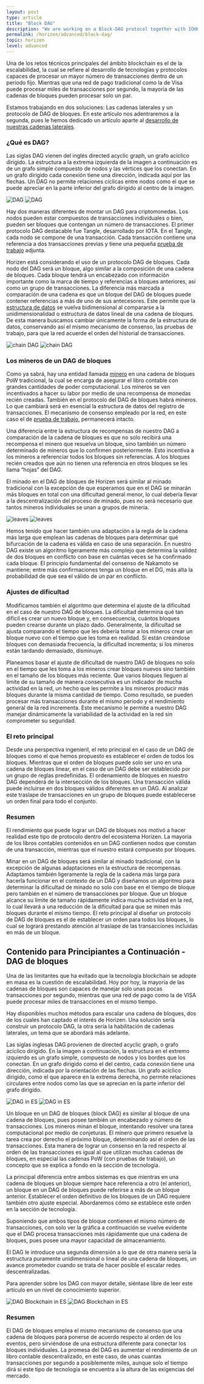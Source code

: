 ```yaml
---
layout: post
type: article
title: "Block DAG"
description: "We are working on a Block-DAG protocol together with IOHK. We explain what a DAG is and why it is interesting to us."
permalink: /horizen/advanced/block-dag/
topic: horizen
level: advanced
---
```


Una de los retos técnicos principales del ámbito blockchain es el de la escalabilidad, la cual se refiere al desarrollo de tecnologías y protocolos capaces de procesar un mayor número de transacciones dentro de un periodo fijo. Mientras que una red de pago tradicional como la de Visa puede procesar miles de transacciones por segundo, la mayoría de las cadenas de bloques pueden procesar solo un par.

Estamos trabajando en dos soluciones: Las cadenas laterales y un protocolo de DAG de bloques. En este artículo nos adentraremos a la segunda, pues le hemos dedicado un artículo aparte al [desarrollo de nuestras cadenas laterales](https://academy.horizen.io/es/horizen/advanced/sidechains/).

### ¿Qué es DAG?

Las siglas DAG vienen del inglés directed acyclic graph, un grafo acíclico dirigido. La estructura a la extrema izquierda de la imagen a continuación es de un grafo simple compuesto de nodos y las vértices que los conectan. En un grafo dirigido cada conexión tiene una dirección, indicada aquí por las flechas. Un DAG no permite relaciones cíclicas entre nodos como el que se puede apreciar en la parte inferior del grafo dirigido al centro de la imagen.

![DAG](/assets/post_files/horizen/advanced/block-dag/ES_dag_D.jpg)
![DAG](/assets/post_files/horizen/advanced/block-dag/ES_dag_M.jpg)

Hay dos maneras diferentes de montar un DAG para criptomonedas. Los nodos pueden estar compuestos de transacciones individuales o bien, pueden ser bloques que contengan un número de transacciones. El primer protocolo DAG destacable fue Tangle, desarrollado por IOTA. En el Tangle, cada nodo se compone de una transacción. Cada transacción contiene una referencia a dos transacciones previas y tiene una pequeña [prueba de trabajo](https://academy.horizen.io/es/technology/advanced/consensus-mechanisms/) adjunta.

Horizen está considerando el uso de un protocolo DAG de bloques. Cada nodo del DAG será un bloque, algo similar a la composición de una cadena de bloques. Cada bloque tendrá un encabezado con información importante como la marca de tiempo y referencias a bloques anteriores, así como un grupo de transacciones. La diferencia más marcada a comparación de una cadena es que un bloque del DAG de bloques puede contener referencias a más de uno de sus antecesores. Este permite que la [estructura de datos](https://academy.horizen.io/es/technology/advanced/blockchain-as-a-data-structure/) se vuelva bidimensional al compararse a la unidimensionalidad o estructura de datos lineal de una cadena de bloques. De esta manera buscamos cambiar únicamente la forma de la estructura de datos, conservando así el mismo mecanismo de consenso, las pruebas de trabajo, para que la red acuerde el orden del historial de transacciones.

![chain DAG](/assets/post_files/horizen/advanced/block-dag/chain_dag_D.jpg)
![chain DAG](/assets/post_files/horizen/advanced/block-dag/chain_dag_M.jpg)

### Los mineros de un DAG de bloques

Como ya sabrá, hay una entidad llamada [minero](https://academy.horizen.io/es/technology/advanced/mining/) en una cadena de bloques PoW tradicional, la cual se encarga de asegurar el libro contable con grandes cantidades de poder computacional. Los mineros se ven incentivados a hacer su labor por medio de una recompensa de monedas recién creadas. También en el protocolo del DAG de bloques habrá mineros. Lo que cambiará será en esencial la estructura de datos del registro de transacciones. El mecanismo de consenso empleado por la red, en este caso el de [prueba de trabajo](https://academy.horizen.io/es/technology/advanced/consensus-mechanisms/), permanecerá intacto.

Una diferencia entre la estructura de recompensas de nuestro DAG a comparación de la cadena de bloques es que no solo recibirá una recompensa el minero que resuelva un bloque, sino también un número determinado de mineros que lo confirmen posteriormente. Esto incentiva a los mineros a referenciar todos los bloques sin referencias. A los bloques recién creados que aún no tienen una referencia en otros bloques se les llama “hojas” del DAG.

El minado en el DAG de bloques de Horizen será similar al minado tradicional con la excepción de que esperamos que en el DAG se minarán más bloques en total con una dificultad general menor, lo cual debería llevar a la descentralización del proceso de minado, pues no será necesario que tantos mineros individuales se unan a grupos de minería.

![leaves](/assets/post_files/horizen/advanced/block-dag/ES_leaves_D.jpg)
![leaves](/assets/post_files/horizen/advanced/block-dag/ES_leaves_M.jpg)

Hemos tenido que hacer también una adaptación a la regla de la cadena más larga que emplean las cadenas de bloques para determinar qué bifurcación de la cadena es válida en caso de una separación. En nuestro DAG existe un algoritmo ligeramente más complejo que determina la validez de dos bloques en conflicto con base en cuántas veces se ha confirmado cada bloque. El principio fundamental del consenso de Nakamoto se mantiene; entre más confirmaciones tenga un bloque en el DG, más alta la probabilidad de que sea el válido de un par en conflicto.

### Ajustes de dificultad

Modificamos también el algoritmo que determina el ajuste de la dificultad en el caso de nuestro DAG de bloques. La dificultad determina qué tan difícil es crear un nuevo bloque y, en consecuencia, cuántos bloques pueden crearse durante un plazo dado. Generalmente, la dificultad se ajusta comparando el tiempo que les debería tomar a los mineros crear un bloque nuevo con el tiempo que les toma en realidad. Si están creándose bloques con demasiada frecuencia, la dificultad incrementa; si los mineros están tardando demasiado, disminuye.

Planeamos basar el ajuste de dificultad de nuestro DAG de bloques no solo en el tiempo que les toma a los mineros crear bloques nuevos sino también en el tamaño de los bloques más reciente. Que varios bloques lleguen al límite de su tamaño de manera consecutiva es un indicador de mucha actividad en la red, un hecho que les permite a los mineros producir más bloques durante la misma cantidad de tiempo. Como resultado, se pueden procesar más transacciones durante el mismo periodo y el rendimiento general de la red incrementa. Este mecanismo le permite a nuestro DAG manejar dinámicamente la variabilidad de la actividad en la red sin comprometer su seguridad.

### El reto principal

Desde una perspectiva ingenieril, el reto principal en el caso de un DAG de bloques como el que hemos propuesto es establecer el orden de todos los bloques. Mientras que el orden de bloques puede solo ser uno en una cadena de bloques linear, en el caso de un DAG debe ser establecido por un grupo de reglas predefinidas. El ordenamiento de bloques en nuestro DAG dependerá de la intersección de los bloques. Una transacción válida puede incluirse en dos bloques válidos diferentes en un DAG. Al analizar este traslape de transacciones en un grupo de bloques puede establecerse un orden final para todo el conjunto.

### Resumen

El rendimiento que puede lograr un DAG de bloques nos motivó a hacer realidad este tipo de protocolo dentro del ecosistema Horizen. La mayoría de los libros contables contenidos en un DAG contienen nodos que constan de una transacción, mientras que el nuestro estará compuesto por bloques.

Minar en un DAG de bloques será similar al minado tradicional, con la excepción de algunas adaptaciones en la estructura de recompensas. Adaptamos también ligeramente la regla de la cadena más larga para hacerla funcionar en el contexto de un DAG y diseñamos un algoritmo para determinar la dificultad de minado no solo con base en el tiempo de bloque pero también en el número de transacciones por bloque. Que un bloque alcance su límite de tamaño rápidamente indica mucha actividad en la red, lo cual llevará a una reducción de la dificultad para que se minen más bloques durante el mismo tiempo. El reto principal al diseñar un protocolo de DAG de bloques es el de establecer un orden para todos los bloques, lo cual se logrará prestando atención al traslape de las transacciones incluidas en más de un bloque.

## Contenido para Principiantes a Continuación - DAG de bloques

Una de las limitantes que ha evitado que la tecnología blockchain se adopte en masa es la cuestión de escalabilidad. Hoy por hoy, la mayoría de las cadenas de bloques son capaces de manejar solo unas pocas transacciones por segundo, mientras que una red de pago como la de VISA puede procesar miles de transacciones en el mismo tiempo.

Hay disponibles muchos métodos para escalar una cadena de bloques, dos de los cuales han captado el interés de Horizen. Una solución sería construir un protocolo DAG, la otra sería la habilitación de cadenas laterales, un tema que se abordará más adelante.

Las siglas inglesas DAG provienen de directed acyclic graph, o grafo acíclico dirigido. En la imagen a continuación, la estructura en el extremo izquierdo es un grafo simple, compuesto de nodos y los bordes que los conectan. En un grafo dirigido como el del centro, cada conexión tiene una dirección, indicada por la orientación de las flechas. Un grafo acíclico dirigido, como el que aparece en la extrema derecha, no permite relaciones circulares entre nodos como las que se aprecian en la parte inferior del grafo dirigido.

![DAG in ES](/assets/post_files/horizen/beginner/block-dag/ES_dag_D.jpg)
![DAG in ES](/assets/post_files/horizen/beginner/block-dag/ES_dag_M.jpg)

Un bloque en un DAG de bloques (block DAG) es similar al bloque de una cadena de bloques, pues posee también un encabezado y número de transacciones. Los mineros minan el bloque, intentando resolver una tarea computacional por medio de conjeturas. El minero que primero resuelve la tarea crea por derecho el próximo bloque, determinando así el orden de las transacciones. Esta manera de lograr un consenso en la red respecto al orden de las transacciones es igual al que utilizan muchas cadenas de bloques, en especial las cadenas PoW (con pruebas de trabajo), un concepto que se explica a fondo en la sección de tecnología.

La principal diferencia entre ambos sistemas es que mientras en una cadena de bloques un bloque siempre hace referencia a otro (el anterior), un bloque en un DAG de bloques puede referirse a más de un bloque anterior. Establecer el orden definitivo de los bloques de un DAG requiere también otro ajuste especial. Abordaremos cómo se establece este orden en la sección de tecnología.

Suponiendo que ambos tipos de bloque contienen el mismo número de transacciones, con solo ver la gráfica a continuación se vuelve evidente que el DAG procesa transacciones más rápidamente que una cadena de bloques, pues posee una mayor capacidad de almacenamiento.

El DAG le introduce una segunda dimensión a lo que de otra manera sería la estructura puramente unidimensional o lineal de una cadena de bloques, un avance prometedor cuando se trata de hacer posible el escalar redes descentralizadas.

Para aprender sobre los DAG con mayor detalle, siéntase libre de leer este artículo en un nivel de conocimiento superior.

![DAG Blockchain in ES](/assets/post_files/horizen/beginner/block-dag/chain_dag_D.jpg)
![DAG Blockchain in ES](/assets/post_files/horizen/beginner/block-dag/chain_dag_M.jpg)

### Resumen

El DAG de bloques emplea el mismo mecanismo de consenso que una cadena de bloques para ponerse de acuerdo respecto al orden de los eventos, pero sirviéndose de una estructura diferente para conectar los bloques individuales. La promesa del DAG es aumentar el rendimiento de un libro contable descentralizado, en este caso, de unas cuantas transacciones por segundo a posiblemente miles, aunque solo el tiempo dirá si este tipo de tecnología se encuentra a la altura de las exigencias del mercado.
